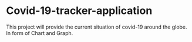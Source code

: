 # Covid-19-tracker-application
This project will provide the current situation of covid-19 around the globe. In form of Chart and Graph.
